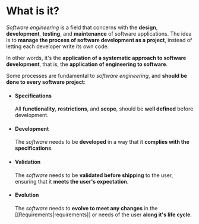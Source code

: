 # What is it?

*Software engineering* is a field that concerns with the **design**, **development**, **testing**, and **maintenance** of software applications. The idea is to **manage the process of software development as a project**, instead of letting each developer write its own code.

In other words, it's the  **application of a systematic approach to software development**, that is, the **application of engineering to software**.

Some processes are fundamental to *software engineering*, and **should be done to every software project**:

- #### Specifications
	All **functionality**, **restrictions**, and **scope**, should be **well defined** before development.

- #### Development
	The *software* needs to be **developed** in a way that it **complies with the specifications**.

- #### Validation
	The *software* needs to be **validated before shipping** to the user, ensuring that it **meets the user's expectation**.

- #### Evolution
	The *software* needs to **evolve to meet any changes** in the [[Requirements|requirements]] or needs of the user **along it's life cycle**.
